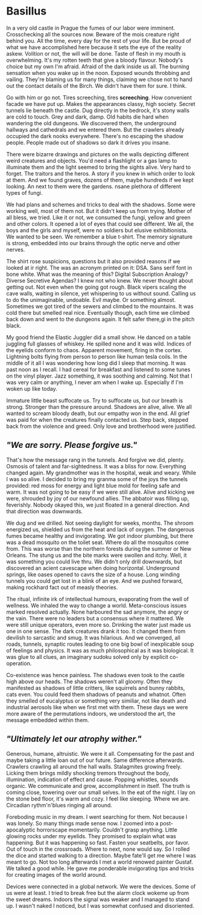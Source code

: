 # Basillus

In a very old castle in Prague the fumes of our labor were imminent. Crosschecking all the sources now. Beware of the mois creature right behind you. All the time, every day for the rest of your life. But be proud of  what we have accomplished here because it sets the eye of the reality askew. Volition or not, the will will be done. Taste of flesh in my mouth is overwhelming. It's my rotten teeth that give a bloody flavour. Nobody's choice but my own I'm afraid. Afraid of the dark inside us all. The burning sensation when you wake up in the noon. Exposed wounds throbbing and vailing. They're blaming us for many things, claiming we chose not to hand out the contact details of the Birch. We didn't have them for sure. I think.

Go with him or go not. Tires screeching, tires **screeching**. How convenient facade we have put up. Makes the appearances classy, high society. Secret tunnels lie beneath the castle. Dug directly in the bedrock, it's stony walls are cold to touch. Grey and dark, damp. Old habits die hard when wandering the old dungeons. We discovered them, the underground hallways and cathedrals and we entered them. But the crawlers already occupied the dark nooks everywhere. There's no escaping the shadow people. People made out of shadows so dark it drives you insane.

There were bizarre drawings and pictures on the walls depicting different weird creatures and objects. You'd need a flashlight or a gas lamp to illuminate them and the light seemed to bring the sights alive. Very hard to forget. The traitors and the heros. A story if you knew in which order to look at them. And we found graves, dozens of them, maybe hundreds if we kept looking. An next to them were the gardens. nsane plethora of different types of fungi.

We had plans and schemes and tricks to deal with the shadows. Some were working well, most of them not. But it didn't keep us from trying. Mother of all bless, we tried. Like it or not, we consumed the fungi, yellow and green and other colors. It opened a lot of eyes that could see different. We all, the boys and the girls and myself, were no soldiers but elusive exhibitionista. We wanted to be seen. We remember a blue t-shirt. The memory signature is strong, embedded into our brains through the optic nerve and other nerves.

The shirt rose suspicions, questions but it also provided reasons if we looked at ir right. The was an acronym printed on it: DSA. Sans serif font in bone white. What was the meaning of this? Digital Subscription Analogy? Diverse Secretive Agendas? I knew not who knew. We never thought about getting out. Not even when the going got rough. Black vipers scaling the cave walls, waiting in silence, yet whispering to us without sound. Calling us to do the unimaginable, undoable. Evil maybe. Or something almost. Sometimes we got tired of the sewers and climbed to the mountains. It was cold there but smelled real nice. Eventually though, each time we climbed back down and went to the dungeons again. It felt safer there,gi in the pitch black.

My good friend the Elastic Juggler did a small show. He danced on a table juggling full glasses of whiskey. He spilled none and it was wild. Indices of the eyelids conform to chaos. Apparent movement, firing in the cortex. Lightning bolts flying from person to person like human tesla coils. In the middle of it all I was wondering how long did I sleep that morning. It was past noon as I recall. I had cereal for breakfast and listened to some tunes on the vinyl player. Jazz something, it was soothing and calming. Not that I was very calm or anything, I never am when I wake up. Especially if I'm woken up like today.

Immature little beast suffocate us. Try to suffocate us, but our breath is strong. Stronger than the pressure around. Shadows are alive, alive. We all wanted to scream bloody death, but our empathy won in the end. All grief was paid for when the creatures finally contacted us. Step back, stepped back from the violence and greed. Only love and brotherhood were justified.

## _"We are sorry. Please forgive us."_

That's how the message rang in the tunnels. And forgive we did, plenty. Osmosis of talent and far-sightedness. It was a bliss for now. Everything changed again. My grandmother was in the hospital, weak and weary. While I was so alive. I decided to bring my granma some of the joys the tunnels provided: red moss for energy and light blue mold for feeling safe and warm. It was not going to be easy if we were still alive. Alive and kicking we were, shrouded by joy of our newfound allies. The abbatoir was filling up, feverishly. Nobody okayed this, we just floated in a general direction. And that direction was downwards.

We dug and we drilled. Not seeing daylight for weeks, months. The shroom energized us, shielded us from the heat and lack of oxygen. The dangerous fumes became healthy and invigorating. We got indoor plumbing, but there was a dead mosquito on the toilet seat. Where do all the mosquitos come from. This was worse than the northern forests during the summer or New Orleans. The stung us and the bite marks were swollen and itchy. Well, it was something you could live thru. We didn't only drill downwards, but discovered an acient cavescape when doing horizontal. Underground springs, like oases opened to cavrs the size of a house. Long winding tunnels you could get lost in a blink of an eye. And we pushed forward, making rockhard fact out of measly theories.

The ritual, infinite irk of intellectual humours, evaporating from the well of wellness. We inhaled the way to change a world. Meta-conscious issues marked resolved actually. None harboured the sad anymore, the angry or the vain. There were no leaders but a consensus where it mattered. We were still unique operators, even more so. Drinking the water just made us one in one sense. The dark creatures drank it too. It changed them from devilish to sarcastic and smug. It was hilarious. And we converged, all roads, tunnels, synaptic routes leading to one big bowl of inexplicable soup of feelings and physics. It was as much philosophical as it was biological. It was glue to all clues, an imaginary sudoku solved only by explicit co-operation.

Co-existence was hence painless. The shadows even took to the castle high above our heads. The shadows weren't all gloomy. Often they manifested as shadows of little critters, like squirrels and bunny rabbits, cats even. You could feed them shadows of peanuts and whatnot. Often they smelled of eucalyptus or something very similiar, not like death and industrial aerosols like when we first met with them. These days we were more aware of the permutations indoors, we understood the art, the message embedded within them.

## _"Ultimately let our atrophy wither."_

Generous, humane, altruistic. We were it all. Compensating for the past and maybe taking a little loan out of our future. Same difference afterwards. Crawlers crawling all around the hall walls. Stalagmites growing freely. Licking them brings mildly shocking tremors throughout the body, illumination, indication of effect and cause. Popping whistles, sounds organic. We communicate and grow, accomplishment in itself. The truth is coming close, towering over our small selves. In the eat of the night. I lay on the stone bed floor, it's warm and cozy. I feel like sleeping. Where we are. Circadian rythm'n'blues ringing all around.

Foreboding music in my dream. I went searching for them. Not because I was lonely. So many things made sense now. I zoomed into a post-apocalyptic horrorscape momentarily. Couldn't grasp anything. Little glowing rocks under my eyelids. They promised to explain what was happening. But it was happening so fast. Fasten your seatbelts, por favor. Out of touch in the crossroads. Where to next, none would say. So I rolled the dice and started walking to a direction. Maybe fate'll get me where I was meant to go. Not too long afterwards I met a world renowed painter Gustaf. We talked a good while. He gave me ponderable invigorating tips and tricks for creating images of the world around.

Devices were connected in a global network. We were the devices. Some of us were at least. I tried to break free but the alarm clock wokeme up from the sweet dreams. Indoors the signal was weaker and I managed to stand up. I wasn't naked I noticed, but I was somewhat confused and disoriented.